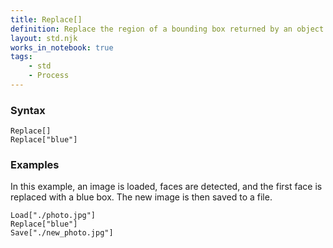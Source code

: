 ```yaml
---
title: Replace[]
definition: Replace the region of a bounding box returned by an object detection model.
layout: std.njk
works_in_notebook: true
tags:
    - std
    - Process
---
```


### Syntax

```
Replace[]
Replace["blue"]
```

### Examples

In this example, an image is loaded, faces are detected, and the first face is replaced with a blue box. The new image is then saved to a file.

```
Load["./photo.jpg"]
Replace["blue"]
Save["./new_photo.jpg"]
```
